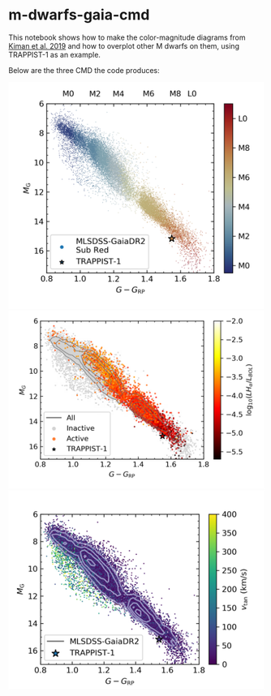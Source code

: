 # m-dwarfs-gaia-cmd

This notebook shows how to make the color-magnitude diagrams from [Kiman et al. 2019](https://ui.adsabs.harvard.edu/abs/2019AJ....157..231K/abstract) and how to overplot other M dwarfs on them, using TRAPPIST-1 as an example. 

Below are the three CMD the code produces:

![CMD_spt](https://github.com/rkiman/m-dwarfs-gaia-cmd/blob/master/CMD_spt.png)
![CMD_halpha](https://github.com/rkiman/m-dwarfs-gaia-cmd/blob/master/CMD_halpha.png)
![CMD_vtan](https://github.com/rkiman/m-dwarfs-gaia-cmd/blob/master/CMD_vtan.png)